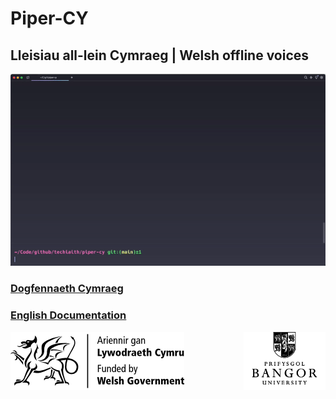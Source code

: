 # Piper-CY

## Lleisiau all-lein Cymraeg | Welsh offline voices

![Alt Text](docs/images/demo.gif)

### [Dogfennaeth Cymraeg](docs/CY.md)

### [English Documentation](docs/EN.md)

<img src="docs/images/llyw_logo.png" alt="Logo" align="left">
<img src="docs/images/BU_logo.png" alt="Logo" align="right">
<br><br><br><br><br><br><br><br><br>

